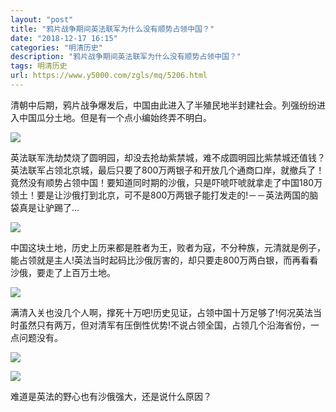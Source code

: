 ```yaml
---
layout: "post"
title: "鸦片战争期间英法联军为什么没有顺势占领中国？"
date: "2018-12-17 16:15"
categories: "明清历史"
description: "鸦片战争期间英法联军为什么没有顺势占领中国？"
tags: 明清历史
url: https://www.y5000.com/zgls/mq/5206.html
---
```






清朝中后期，鸦片战争爆发后，中国由此进入了半殖民地半封建社会。列强纷纷进入中国瓜分土地。但是有一个点小编始终弄不明白。

![](https://img.y5000.com/uploads/allimg/161115/8-161115140U3227.jpg)

英法联军洗劫焚烧了圆明园，却没去抢劫紫禁城，难不成圆明园比紫禁城还值钱？英法联军占领北京城，最后只要了800万两银子和开放几个通商口岸，就撤兵了！竟然没有顺势占领中国！要知道同时期的沙俄，只是吓唬吓唬就拿走了中国180万领土！要是让沙俄打到北京，可不是800万两银子能打发走的!－－英法两国的脑袋真是让驴踢了&hellip;

![](https://img.y5000.com/uploads/allimg/161115/8-161115140910R3.jpg)

中国这块土地，历史上历来都是胜者为王，败者为寇，不分种族，元清就是例子，能占领就是主人!英法当时起码比沙俄厉害的，却只要走800万两白银，而再看看沙俄，要走了上百万土地。

![](https://img.y5000.com/uploads/allimg/161115/8-161115140919464.jpg)

满清入关也没几个人啊，撑死十万吧!历史见证，占领中国十万足够了!何况英法当时虽然只有两万，但对清军有压倒性优势!不说占领全国，占领几个沿海省份，一点问题没有。

![](https://img.y5000.com/uploads/allimg/161115/8-16111514092RQ.jpg)

![](https://img.y5000.com/uploads/allimg/161115/8-161115140939428.jpg)

难道是英法的野心也有沙俄强大，还是说什么原因？
